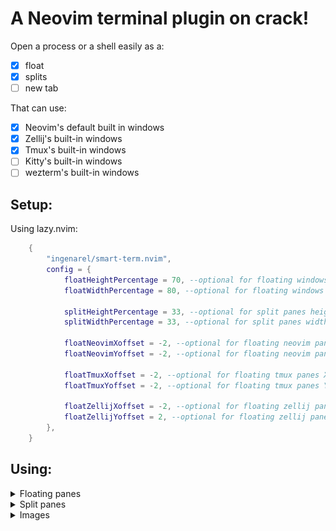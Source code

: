 # A Neovim terminal plugin on crack! <!-- {{{ -->

Open a process or a shell easily as a:

- [x] float
- [x] splits
- [ ] new tab

That can use:

- [x] Neovim's default built in windows
- [x] Zellij's built-in windows
- [x] Tmux's built-in windows
- [ ] Kitty's built-in windows
- [ ] wezterm's built-in windows
<!-- }}} -->

## Setup: <!--{{{-->

Using lazy.nvim:

```lua
    {
        "ingenarel/smart-term.nvim",
        config = {
            floatHeightPercentage = 70, --optional for floating windows height percentage
            floatWidthPercentage = 80, --optional for floating windows width percentage

            splitHeightPercentage = 33, --optional for split panes height percentage
            splitWidthPercentage = 33, --optional for split panes width percentage

            floatNeovimXoffset = -2, --optional for floating neovim panes X offset by chars
            floatNeovimYoffset = -2, --optional for floating neovim panes Y offset by chars

            floatTmuxXoffset = -2, --optional for floating tmux panes X offset by chars
            floatTmuxYoffset = -2, --optional for floating tmux panes Y offset by chars

            floatZellijXoffset = -2, --optional for floating zellij panes X offset by chars
            floatZellijYoffset = 2, --optional for floating zellij panes Y offset by chars
        },
    }
```
<!--}}}-->

## Using:

<details>
    <summary> Floating panes  </summary> <!--{{{-->

<details>
    <summary> Open a floating terminal, depending on your environment:</summary> <!--{{{-->

```lua
    require("smart-term").openFloaTerm{
        "btop", -- optional command, if not specified, opens the current $SHELL instead
        -- command = "btop", -- you can also use command="command", instead of using the first item as a command
        closeOnExit = true, -- if true, close the pane when the command exists,
        heightPercentage = 70, --optional height percentage
        widthPercentage = 70, --optional width percentage
        xOffset = -2, --optional for floating panes X offset by chars
        yOffset = -2, --optional for floating panes Y offset by chars
        stopVim = false, --optional if you want to stop nvim when the pane is running (works only for tmux and zellij)
    }
```

This function, in turn, calls either `openNeovimFloaTerm()` or `openTmuxFloaTerm()` or `openZellijFloaTerm()` function

</details> <!--}}}-->

<details>
    <summary> Open a floating terminal, using Neovim's built-in terminal:</summary> <!--{{{-->

```lua
    require("smart-term").openNeovimFloaTerm {
        "btop", -- optional command, if not specified, opens the current $SHELL instead
        -- command = "btop", -- you can also use command="command", instead of using the first item as a command
        closeOnExit = true, -- if true, close the pane when the command exists, default is true
        heightPercentage = 70, --optional height percentage, default is 70
        widthPercentage = 80, --optional width percentage, default is 80
        xOffset = -2, --optional for floating neovim panes X offset by chars, default is -2
        yOffset = -2, --optional for floating neovim panes Y offset by chars, default is -2
    }
```

</details> <!--}}}-->

<details>
    <summary> Open a floating terminal, using tmux's display-popup</summary> <!--{{{-->

```lua
    require("smart-term").openTmuxFloaTerm{
        "btop", -- optional command, if not specified, opens the current $SHELL instead
        -- command = "btop", -- you can also use command="command", instead of using the first item as a command
        closeOnExit = true, -- if true, close the pane when the command exists,
        heightPercentage = 70, --optional height percentage, default is 70
        widthPercentage = 80, --optional width percentage, default is 80
        xOffset = -2, --optional for floating tmux panes X offset by chars, default is -2
        yOffset = -2, --optional for floating tmux panes Y offset by chars, default is -2
        stopVim = false, --optional if you want to stop nvim when the pane is running
    }
```

</details> <!--}}}-->

<details>
    <summary> Open a floating terminal, using zellij's --floating feature </summary> <!--{{{-->

```lua
    require("smart-term").openZellijFloaTerm{
        "btop", -- optional command, if not specified, opens the current $SHELL instead
        -- command = "btop", -- you can also use command="command", instead of using the first item as a command
        closeOnExit = true, -- if true, close the pane when the command exists,
        heightPercentage = 70, --optional height percentage, default is 70
        widthPercentage = 80, --optional width percentage, default is 80
        xOffset = -2, --optional for floating zelij panes X offset by chars, default is -2
        yOffset = 2, --optional for floating zelij panes Y offset by chars, default is -2
        stopVim = false, --optional if you want to stop nvim when the pane is running
    }
```

</details> <!--}}}-->

</details> <!--}}}-->

<details>
    <summary> Split panes </summary>

<details>
    <summary> Open a split terminal, depending on your environment </summary> <!--{{{-->

```lua
    require("smart-term").openSpliTerm {
        "btop", -- optional command, if not specified, opens the current $SHELL instead
        -- command = "btop", -- you can also use command="command", instead of using the first item as a command
        side = "left", --optional, default is below
        -- accepts these values:
            -- left, h
            -- right, l
            -- above, up, k
            -- below, down, j
        closeOnExit = true, -- if true, close the pane when the command exists,
        stopVim = false, --optional if you want to stop nvim when the pane is running (only works in tmux and zellij)
        sizePercent = 30, -- optional, specify a size percentage (only works in neovim and tmux)
    }
```

This function, in turn, calls either `openNeovimFloaTerm()` or `openTmuxFloaTerm()` or `openZellijFloaTerm()` function

</details> <!--}}}-->

<details>
    <summary> Open a split terminal, using Neovim's built-in terminal </summary> <!--{{{-->

```lua
    require("smart-term").openNeovimSpliTerm {
        "btop", -- optional command, if not specified, opens the current $SHELL instead
        -- command = "btop", -- you can also use command="command", instead of using the first item as a command
        side = "left", --optional, default is below
        -- accepts these values:
            -- left, h
            -- right, l
            -- above, up, k
            -- below, down, j
        closeOnExit = true, -- if true, close the pane when the command exists,
        sizePercent = 30, -- optional, specify a size percentage
    }
```
</details> <!--}}}-->

<details>
    <summary> Open a split terminal, using tmux's display-popup feature </summary> <!--{{{-->

```lua
    require("smart-term").openTmuxSpliTerm {
        "btop", -- optional command, if not specified, opens the current $SHELL instead
        -- command = "btop", -- you can also use command="command", instead of using the first item as a command
        side = "left", --optional, default is below
        -- accepts these values:
            -- left, h
            -- right, l
            -- above, up, k
            -- below, down, j
        closeOnExit = true, -- if true, close the pane when the command exists,
        sizePercent = 30, -- optional, specify a size percentage
        stopVim = false, --optional if you want to stop nvim when the pane is running
    }
```
</details> <!--}}}-->

<details>
    <summary> Open a split terminal, using zellij's --floating feature </summary> <!--{{{-->

```lua
    require("smart-term").openZellijSpliTerm {
        "btop", -- optional command, if not specified, opens the current $SHELL instead
        -- command = "btop", -- you can also use command="command", instead of using the first item as a command
        side = "left", --optional, default is below
        -- accepts these values:
            -- left, h
            -- right, l
            -- above, up, k
            -- below, down, j
        closeOnExit = true, -- if true, close the pane when the command exists,
        stopVim = false, --optional if you want to stop nvim when the pane is running
    }
```
</details> <!--}}}-->

</details>

<details>
    <summary> Images </summary> <!--{{{-->

<details>
    <summary>Automatically use tmux's display-popup feature</summary>

![tmux](pictures/tmux.png)

</details>

<details>
    <summary>Automatically use Zellij's --floating feature</summary>

![zellij](pictures/zellij.png)

</details>

<details>
    <summary>Automatically use Neovim's built-in floating windows</summary>

![nvim](pictures/nvim.png)

</details>

</details> <!--}}}-->

<!-- vim: set textwidth=78: -->
